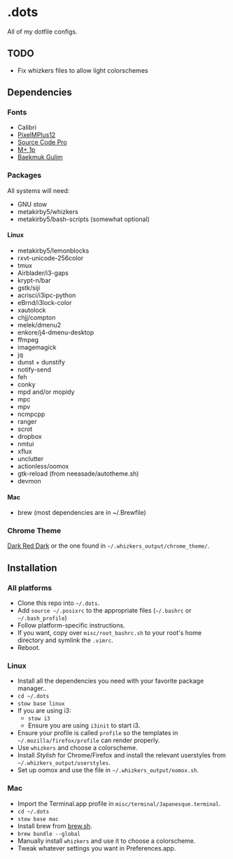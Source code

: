.dots
=====

All of my dotfile configs.

## TODO

- Fix whizkers files to allow light colorschemes

## Dependencies

### Fonts

- Calibri
- [PixelMPlus12](https://osdn.jp/projects/mix-mplus-ipa/releases/58930)
- [Source Code Pro](https://github.com/adobe-fonts/source-code-pro)
- [M+ 1p](http://mplus-fonts.osdn.jp/mplus-outline-fonts/download/)
- [Baekmuk Gulim](http://www.freekoreanfont.com/baekmuk-gulim-download/)

### Packages

All systems will need:
- GNU stow
- metakirby5/whizkers
- metakirby5/bash-scripts (somewhat optional)

#### Linux

- metakirby5/lemonblocks
- rxvt-unicode-256color
- tmux
- Airblader/i3-gaps
- krypt-n/bar
- gstk/siji
- acrisci/i3ipc-python
- eBrnd/i3lock-color
- xautolock
- chjj/compton
- melek/dmenu2
- enkore/j4-dmenu-desktop
- ffmpeg
- imagemagick
- jq
- dunst + dunstify
- notify-send
- feh
- conky
- mpd and/or mopidy
- mpc
- mpv
- ncmpcpp
- ranger
- scrot
- dropbox
- nmtui
- xflux
- unclutter
- actionless/oomox
- gtk-reload (from neeasade/autotheme.sh)
- devmon

#### Mac

- brew (most dependencies are in ~/.Brewfile)

### Chrome Theme

[Dark Red Dark](https://chrome.google.com/webstore/detail/dark-red-dark/blhnkflbilekjahkjkkjchfkkhgcnfjj)
or the one found in `~/.whizkers_output/chrome_theme/`.

## Installation

### All platforms

- Clone this repo into `~/.dots`.
- Add `source ~/.posixrc` to the appropriate files
  (`~/.bashrc` or `~/.bash_profile`)
- Follow platform-specific instructions.
- If you want, copy over `misc/root_bashrc.sh` to your root's
  home directory and symlink the `.vimrc`.
- Reboot.

### Linux

- Install all the dependencies you need with your favorite package
  manager..
- `cd ~/.dots`
- `stow base linux`
- If you are using i3:
  - `stow i3`
  - Ensure you are using `i3init` to start i3.
- Ensure your profile is called `profile` so the templates in
  `~/.mozilla/firefox/profile` can render properly.
- Use `whizkers` and choose a colorscheme.
- Install *Stylish* for Chrome/Firefox and install the relevant userstyles
  from `~/.whizkers_output/userstyles`.
- Set up oomox and use the file in `~/.whizkers_output/oomox.sh`.

### Mac

- Import the Terminal.app profile in `misc/terminal/Japanesque.terminal`.
- `cd ~/.dots`
- `stow base mac`
- Install brew from [brew.sh](http://brew.sh/).
- `brew bundle --global`
- Manually install `whizkers` and use it to choose a colorscheme.
- Tweak whatever settings you want in Preferences.app.
